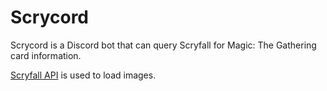 # Scrycord
Scrycord is a Discord bot that can query Scryfall for Magic: The Gathering card information.

[Scryfall API](https://scryfall.com/docs/api/images) is used to load images.
